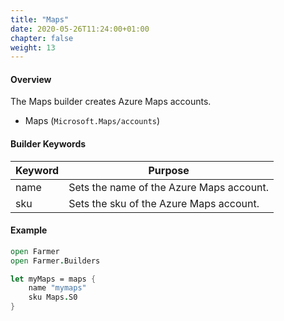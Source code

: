 ```yaml
---
title: "Maps"
date: 2020-05-26T11:24:00+01:00
chapter: false
weight: 13
---
```


#### Overview
The Maps builder creates Azure Maps accounts.

* Maps (`Microsoft.Maps/accounts`)

#### Builder Keywords
| Keyword | Purpose |
|-|-|
| name | Sets the name of the Azure Maps account. |
| sku | Sets the sku of the Azure Maps account. |

#### Example

```fsharp
open Farmer
open Farmer.Builders

let myMaps = maps {
    name "mymaps"
    sku Maps.S0
}
```